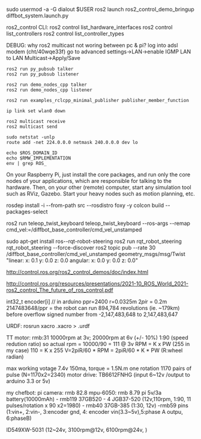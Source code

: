 
sudo usermod -a -G dialout $USER
ros2 launch ros2_control_demo_bringup diffbot_system.launch.py

ros2_control CLI:
    ros2 control list_hardware_interfaces
    ros2 control list_controllers
    ros2 control list_controller_types

DEBUG:
    why ros2 multicast not woring between pc & pi?
        log into adsl modem (cht/40wqe33f)
        go to advanced settings->LAN->enable IGMP LAN to LAN Multicast->Apply/Save

    ros2 run py_pubsub talker
    ros2 run py_pubsub listener

    ros2 run demo_nodes_cpp talker
    ros2 run demo_nodes_cpp listener

    ros2 run examples_rclcpp_minimal_publisher publisher_member_function

    ip link set wlan0 down

    ros2 multicast receive
    ros2 multicast send

    sudo netstat -unlp
    route add -net 224.0.0.0 netmask 240.0.0.0 dev lo

    echo $ROS_DOMAIN_ID
    echo $RMW_IMPLEMENTATION
    env | grep ROS_

On your Raspberry Pi, just install the core packages, and run only the core nodes of your applications, which are responsible for talking to the hardware. Then, on your other (remote) computer, start any simulation tool such as RViz, Gazebo. Start your heavy nodes such as motion planning, etc.

rosdep install -i --from-path src --rosdistro foxy -y
colcon build --packages-select <pkg>

ros2 run teleop_twist_keyboard teleop_twist_keyboard --ros-args --remap cmd_vel:=/diffbot_base_controller/cmd_vel_unstamped

sudo apt-get install ros-<ros-distribution>-rqt-robot-steering
ros2 run rqt_robot_steering rqt_robot_steering --force-discover
ros2 topic pub --rate 30 /diffbot_base_controller/cmd_vel_unstamped geometry_msgs/msg/Twist "linear:
 x: 0.1
 y: 0.0
 z: 0.0
angular:
 x: 0.0
 y: 0.0
 z: 0.0"

http://control.ros.org/ros2_control_demos/doc/index.html

http://control.ros.org/resources/presentations/2021-10_ROS_World_2021-ros2_control_The_future_of_ros_control.pdf

int32_t encoder[i] // in arduino
ppr=2400
r=0.0325m
2*pi*r = 0.2m
2147483648/ppr = the robot can run 894,784 revolutions (ie. ~179km) before overflow
signed number from -2,147,483,648 to 2,147,483,647

URDF:
    rosrun xacro <file>.xacro > <file>.urdf

TT motor: 
rmb:31
10000rpm at 3v; 20000rpm at 6v (+/- 10%)
1:90 (speed redution ratio)
so actual rpm = 10000/90 = 111 @ 3v 
RPM = K x PW (255 in my case)
110 = K x 255
V=2piR/60 * RPM = 2piR/60 * K * PW (R:wheel radian)


max working votage 7.4v
150ma, torque = 1.5N.m
one rotation 1170 pairs of pulse (N=1170x2=2340)
motor drive:
TB6612FNHG (input 6~12v /output to arduino 3.3 or 5v)

my chefbot:
pi camera: rmb 82.8
mpu-6050: rmb 8.79
pi 5v/3a battery(10000mAh) - rmb119
37GB520 - 4
JGB37-520 (12v,110rpm, 1:90, 11 pulses/rotation x 90 x2=1980) - rmb40
37GB-385 (1:30, 12v) -rmb59
pins (1:vin+, 2:vin-, 3:encoder gnd, 4: encoder vin(3.3~5v),5:phase A outpu, 6:phaseB)

ID549XW-5031 (12~24v, 3100rpm@12v, 6100rpm@24v, )
